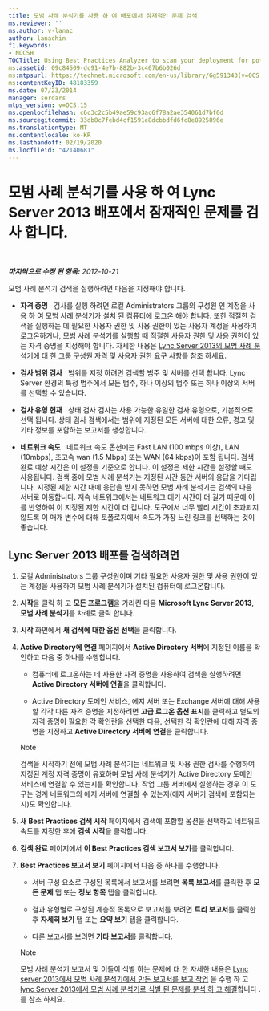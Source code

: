 ```yaml
---
title: 모범 사례 분석기를 사용 하 여 배포에서 잠재적인 문제 검색
ms.reviewer: ''
ms.author: v-lanac
author: lanachin
f1.keywords:
- NOCSH
TOCTitle: Using Best Practices Analyzer to scan your deployment for potential issues
ms:assetid: 09c84509-dc91-4e7b-882b-3c467b6b026d
ms:mtpsurl: https://technet.microsoft.com/en-us/library/Gg591343(v=OCS.15)
ms:contentKeyID: 48183359
ms.date: 07/23/2014
manager: serdars
mtps_version: v=OCS.15
ms.openlocfilehash: c6c3c2c5b49ae59c93ac6f78a2ae354061d7bf0d
ms.sourcegitcommit: 33db8c7febd4cf1591e8dcbbdfd6fc8e8925896e
ms.translationtype: MT
ms.contentlocale: ko-KR
ms.lasthandoff: 02/19/2020
ms.locfileid: "42140681"
---
```

<div data-xmlns="http://www.w3.org/1999/xhtml">

<div class="topic" data-xmlns="http://www.w3.org/1999/xhtml" data-msxsl="urn:schemas-microsoft-com:xslt" data-cs="http://msdn.microsoft.com/">

<div data-asp="https://msdn2.microsoft.com/asp">

# <a name="using-best-practices-analyzer-to-scan-your-lync-server-2013-deployment-for-potential-issues"></a>모범 사례 분석기를 사용 하 여 Lync Server 2013 배포에서 잠재적인 문제를 검사 합니다.

</div>

<div id="mainSection">

<div id="mainBody">

<span> </span>

_**마지막으로 수정 된 항목:** 2012-10-21_

모범 사례 분석기 검색을 실행하려면 다음을 지정해야 합니다.

  - **자격 증명**   검사를 실행 하려면 로컬 Administrators 그룹의 구성원 인 계정을 사용 하 여 모범 사례 분석기가 설치 된 컴퓨터에 로그온 해야 합니다. 또한 적절한 검색을 실행하는 데 필요한 사용자 권한 및 사용 권한이 있는 사용자 계정을 사용하여 로그온하거나, 모범 사례 분석기를 실행할 때 적절한 사용자 권한 및 사용 권한이 있는 자격 증명을 지정해야 합니다. 자세한 내용은 [Lync Server 2013의 모범 사례 분석기에 대 한 그룹 구성원 자격 및 사용자 권한 요구 사항](lync-server-2013-group-memberships-and-user-rights-requirements-for-best-practices-analyzer.md)를 참조 하세요.

  - **검사 범위 검사**   범위를 지정 하려면 검색할 범주 및 서버를 선택 합니다. Lync Server 환경의 특정 범주에서 모든 범주, 하나 이상의 범주 또는 하나 이상의 서버를 선택할 수 있습니다.

  - **검사 유형 현재**   상태 검사 검사는 사용 가능한 유일한 검사 유형으로, 기본적으로 선택 됩니다. 상태 검사 검색에서는 범위에 지정된 모든 서버에 대한 오류, 경고 및 기타 정보를 포함하는 보고서를 생성합니다.

  - **네트워크 속도**   네트워크 속도 옵션에는 Fast LAN (100 mbps 이상), LAN (10mbps), 초고속 wan (1.5 Mbps) 또는 WAN (64 kbps)이 포함 됩니다. 검색 완료 예상 시간은 이 설정을 기준으로 합니다. 이 설정은 제한 시간을 설정할 때도 사용됩니다. 검색 중에 모범 사례 분석기는 지정된 시간 동안 서버의 응답을 기다립니다. 지정된 제한 시간 내에 응답을 받지 못하면 모범 사례 분석기는 검색의 다음 서버로 이동합니다. 저속 네트워크에서는 네트워크 대기 시간이 더 길기 때문에 이를 반영하여 이 지정된 제한 시간이 더 깁니다. 도구에서 너무 빨리 시간이 초과되지 않도록 이 매개 변수에 대해 토폴로지에서 속도가 가장 느린 링크를 선택하는 것이 좋습니다.

<div>

## <a name="to-scan-your-lync-server-2013-deployment"></a>Lync Server 2013 배포를 검색하려면

1.  로컬 Administrators 그룹 구성원이며 기타 필요한 사용자 권한 및 사용 권한이 있는 계정을 사용하여 모범 사례 분석기가 설치된 컴퓨터에 로그온합니다.

2.  **시작**을 클릭 하 고 **모든 프로그램**을 가리킨 다음 **Microsoft Lync Server 2013**, **모범 사례 분석기**를 차례로 클릭 합니다.

3.  **시작** 화면에서 **새 검색에 대한 옵션 선택**을 클릭합니다.

4.  **Active Directory에 연결** 페이지에서 **Active Directory 서버**에 지정된 이름을 확인하고 다음 중 하나를 수행합니다.
    
      - 컴퓨터에 로그온하는 데 사용한 자격 증명을 사용하여 검색을 실행하려면 **Active Directory 서버에 연결**을 클릭합니다.
    
      - Active Directory 도메인 서비스, 에지 서버 또는 Exchange 서버에 대해 사용할 각각 다른 자격 증명을 지정하려면 **고급 로그온 옵션 표시**를 클릭하고 별도의 자격 증명이 필요한 각 확인란을 선택한 다음, 선택한 각 확인란에 대해 자격 증명을 지정하고 **Active Directory 서버에 연결**을 클릭합니다.
    
    <div>
    

    > [!NOTE]
    > 검색을 시작하기 전에 모범 사례 분석기는 네트워크 및 사용 권한 검사를 수행하여 지정된 계정 자격 증명이 유효하며 모범 사례 분석기가 Active Directory 도메인 서비스에 연결할 수 있는지를 확인합니다. 작업 그룹 서버에서 실행하는 경우 이 도구는 경계 네트워크의 에지 서버에 연결할 수 있는지(에지 서버가 검색에 포함되는지)도 확인합니다.

    
    </div>

5.  **새 Best Practices 검색 시작** 페이지에서 검색에 포함할 옵션을 선택하고 네트워크 속도를 지정한 후에 **검색 시작**을 클릭합니다.

6.  **검색 완료** 페이지에서 **이 Best Practices 검색 보고서 보기**를 클릭합니다.

7.  **Best Practices 보고서 보기** 페이지에서 다음 중 하나를 수행합니다.
    
      - 서버 구성 요소로 구성된 목록에서 보고서를 보려면 **목록 보고서**를 클릭한 후 **모든 문제** 탭 또는 **정보 항목** 탭을 클릭합니다.
    
      - 결과 유형별로 구성된 계층적 목록으로 보고서를 보려면 **트리 보고서**를 클릭한 후 **자세히 보기** 탭 또는 **요약 보기** 탭을 클릭합니다.
    
      - 다른 보고서를 보려면 **기타 보고서**를 클릭합니다.
    
    <div>
    

    > [!NOTE]
    > 모범 사례 분석기 보고서 및 이들이 식별 하는 문제에 대 한 자세한 내용은 <A href="lync-server-2013-viewing-and-working-with-reports-created-by-best-practices-analyzer.md">Lync server 2013에서 모범 사례 분석기에서 만든 보고서를 보고 작업</A> 을 수행 하 고 <A href="lync-server-2013-analyzing-and-resolving-issues-identified-by-best-practices-analyzer.md">lync Server 2013에서 모범 사례 분석기로 식별 된 문제를 분석 하 고 해결</A>합니다 .를 참조 하세요.

    
    </div>

</div>

</div>

<span> </span>

</div>

</div>

</div>

